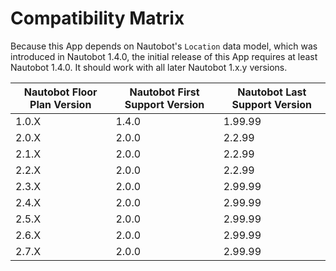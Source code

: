 # Compatibility Matrix

Because this App depends on Nautobot's `Location` data model, which was introduced in Nautobot 1.4.0, the initial release of this App requires at least Nautobot 1.4.0. It should work with all later Nautobot 1.x.y versions.

| Nautobot Floor Plan Version | Nautobot First Support Version | Nautobot Last Support Version |
| --------------------------- | ------------------------------ | ----------------------------- |
| 1.0.X                       | 1.4.0                          | 1.99.99                       |
| 2.0.X                       | 2.0.0                          | 2.2.99                        |
| 2.1.X                       | 2.0.0                          | 2.2.99                        |
| 2.2.X                       | 2.0.0                          | 2.2.99                        |
| 2.3.X                       | 2.0.0                          | 2.99.99                       |
| 2.4.X                       | 2.0.0                          | 2.99.99                       |
| 2.5.X                       | 2.0.0                          | 2.99.99                       |
| 2.6.X                       | 2.0.0                          | 2.99.99                       |
| 2.7.X                       | 2.0.0                          | 2.99.99                       |

